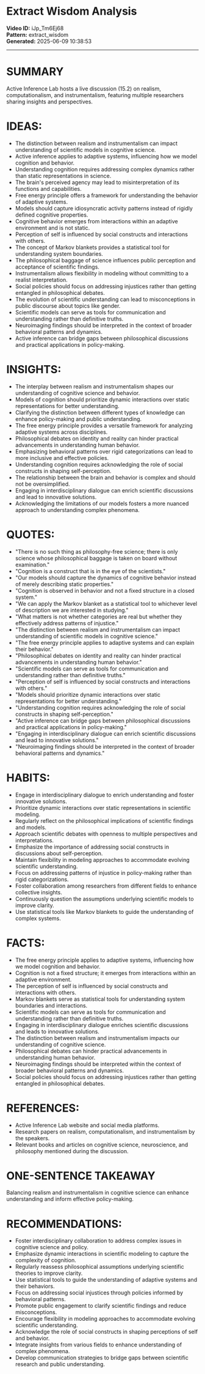 # Extract Wisdom Analysis

**Video ID:** iJp_Tm6Ej68  
**Pattern:** extract_wisdom  
**Generated:** 2025-06-09 10:38:53  

---

# SUMMARY
Active Inference Lab hosts a live discussion (15.2) on realism, computationalism, and instrumentalism, featuring multiple researchers sharing insights and perspectives.

# IDEAS:
- The distinction between realism and instrumentalism can impact understanding of scientific models in cognitive science.
- Active inference applies to adaptive systems, influencing how we model cognition and behavior.
- Understanding cognition requires addressing complex dynamics rather than static representations in science.
- The brain's perceived agency may lead to misinterpretation of its functions and capabilities.
- Free energy principle offers a framework for understanding the behavior of adaptive systems.
- Models should capture idiosyncratic activity patterns instead of rigidly defined cognitive properties.
- Cognitive behavior emerges from interactions within an adaptive environment and is not static.
- Perception of self is influenced by social constructs and interactions with others.
- The concept of Markov blankets provides a statistical tool for understanding system boundaries.
- The philosophical baggage of science influences public perception and acceptance of scientific findings.
- Instrumentalism allows flexibility in modeling without committing to a realist interpretation.
- Social policies should focus on addressing injustices rather than getting entangled in philosophical debates.
- The evolution of scientific understanding can lead to misconceptions in public discourse about topics like gender.
- Scientific models can serve as tools for communication and understanding rather than definitive truths.
- Neuroimaging findings should be interpreted in the context of broader behavioral patterns and dynamics.
- Active inference can bridge gaps between philosophical discussions and practical applications in policy-making.

# INSIGHTS:
- The interplay between realism and instrumentalism shapes our understanding of cognitive science and behavior.
- Models of cognition should prioritize dynamic interactions over static representations for better understanding.
- Clarifying the distinction between different types of knowledge can enhance policy-making and public understanding.
- The free energy principle provides a versatile framework for analyzing adaptive systems across disciplines.
- Philosophical debates on identity and reality can hinder practical advancements in understanding human behavior.
- Emphasizing behavioral patterns over rigid categorizations can lead to more inclusive and effective policies.
- Understanding cognition requires acknowledging the role of social constructs in shaping self-perception.
- The relationship between the brain and behavior is complex and should not be oversimplified.
- Engaging in interdisciplinary dialogue can enrich scientific discussions and lead to innovative solutions.
- Acknowledging the limitations of our models fosters a more nuanced approach to understanding complex phenomena.

# QUOTES:
- "There is no such thing as philosophy-free science; there is only science whose philosophical baggage is taken on board without examination."
- "Cognition is a construct that is in the eye of the scientists."
- "Our models should capture the dynamics of cognitive behavior instead of merely describing static properties."
- "Cognition is observed in behavior and not a fixed structure in a closed system."
- "We can apply the Markov blanket as a statistical tool to whichever level of description we are interested in studying."
- "What matters is not whether categories are real but whether they effectively address patterns of injustice."
- "The distinction between realism and instrumentalism can impact understanding of scientific models in cognitive science."
- "The free energy principle applies to adaptive systems and can explain their behavior."
- "Philosophical debates on identity and reality can hinder practical advancements in understanding human behavior."
- "Scientific models can serve as tools for communication and understanding rather than definitive truths."
- "Perception of self is influenced by social constructs and interactions with others."
- "Models should prioritize dynamic interactions over static representations for better understanding."
- "Understanding cognition requires acknowledging the role of social constructs in shaping self-perception."
- "Active inference can bridge gaps between philosophical discussions and practical applications in policy-making."
- "Engaging in interdisciplinary dialogue can enrich scientific discussions and lead to innovative solutions."
- "Neuroimaging findings should be interpreted in the context of broader behavioral patterns and dynamics."

# HABITS:
- Engage in interdisciplinary dialogue to enrich understanding and foster innovative solutions.
- Prioritize dynamic interactions over static representations in scientific modeling.
- Regularly reflect on the philosophical implications of scientific findings and models.
- Approach scientific debates with openness to multiple perspectives and interpretations.
- Emphasize the importance of addressing social constructs in discussions about self-perception.
- Maintain flexibility in modeling approaches to accommodate evolving scientific understanding.
- Focus on addressing patterns of injustice in policy-making rather than rigid categorizations.
- Foster collaboration among researchers from different fields to enhance collective insights.
- Continuously question the assumptions underlying scientific models to improve clarity.
- Use statistical tools like Markov blankets to guide the understanding of complex systems.

# FACTS:
- The free energy principle applies to adaptive systems, influencing how we model cognition and behavior.
- Cognition is not a fixed structure; it emerges from interactions within an adaptive environment.
- The perception of self is influenced by social constructs and interactions with others.
- Markov blankets serve as statistical tools for understanding system boundaries and interactions.
- Scientific models can serve as tools for communication and understanding rather than definitive truths.
- Engaging in interdisciplinary dialogue enriches scientific discussions and leads to innovative solutions.
- The distinction between realism and instrumentalism impacts our understanding of cognitive science.
- Philosophical debates can hinder practical advancements in understanding human behavior.
- Neuroimaging findings should be interpreted within the context of broader behavioral patterns and dynamics.
- Social policies should focus on addressing injustices rather than getting entangled in philosophical debates.

# REFERENCES:
- Active Inference Lab website and social media platforms.
- Research papers on realism, computationalism, and instrumentalism by the speakers.
- Relevant books and articles on cognitive science, neuroscience, and philosophy mentioned during the discussion.

# ONE-SENTENCE TAKEAWAY
Balancing realism and instrumentalism in cognitive science can enhance understanding and inform effective policy-making.

# RECOMMENDATIONS:
- Foster interdisciplinary collaboration to address complex issues in cognitive science and policy.
- Emphasize dynamic interactions in scientific modeling to capture the complexity of cognition.
- Regularly reassess philosophical assumptions underlying scientific theories to improve clarity.
- Use statistical tools to guide the understanding of adaptive systems and their behaviors.
- Focus on addressing social injustices through policies informed by behavioral patterns.
- Promote public engagement to clarify scientific findings and reduce misconceptions.
- Encourage flexibility in modeling approaches to accommodate evolving scientific understanding.
- Acknowledge the role of social constructs in shaping perceptions of self and behavior.
- Integrate insights from various fields to enhance understanding of complex phenomena.
- Develop communication strategies to bridge gaps between scientific research and public understanding.